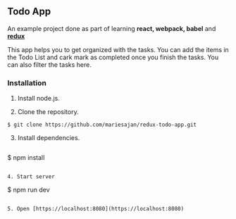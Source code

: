 ## Todo App

An example project done as part of learning **react, webpack, babel** and **[redux](http://redux.js.org/)**

This app helps you to get organized with the tasks. You can add the items in the Todo List and cark mark as completed once you finish the tasks. You can also filter the tasks here.

### Installation

1. Install node.js.

2. Clone the repository.

  ```
  $ git clone https://github.com/mariesajan/redux-todo-app.git
  ```

3. Install dependencies.

   ```
  $ npm install
  ```

4. Start server

   ```
   $ npm run dev
   ```

5. Open [https://localhost:8080](https://localhost:8080)
